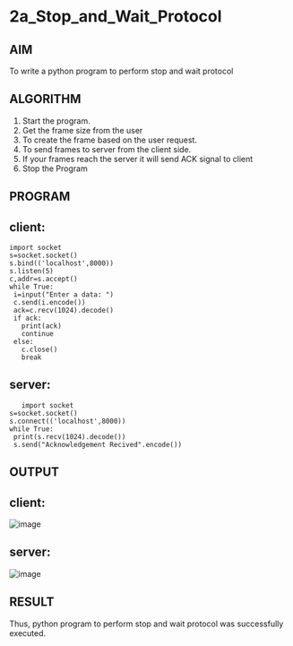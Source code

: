 # 2a_Stop_and_Wait_Protocol
## AIM 
To write a python program to perform stop and wait protocol
## ALGORITHM
1. Start the program.
2. Get the frame size from the user
3. To create the frame based on the user request.
4. To send frames to server from the client side.
5. If your frames reach the server it will send ACK signal to client
6. Stop the Program
## PROGRAM
## client:
```
import socket
s=socket.socket()
s.bind(('localhost',8000))
s.listen(5)
c,addr=s.accept()
while True:
 i=input("Enter a data: ")
 c.send(i.encode())
 ack=c.recv(1024).decode()
 if ack:
   print(ack)
   continue
 else:
   c.close()
   break
```
## server:
```
   import socket
s=socket.socket()
s.connect(('localhost',8000))
while True:
 print(s.recv(1024).decode())
 s.send("Acknowledgement Recived".encode())
```
## OUTPUT
## client:
![image](https://github.com/VasaviDappili/2a_Stop_and_Wait_Protocol/assets/144979755/f7d39de3-4811-41fd-9b6d-b92851fd273e)
## server:
![image](https://github.com/VasaviDappili/2a_Stop_and_Wait_Protocol/assets/144979755/d99eeccd-1102-4a7a-aca9-ad2dc198c164)
## RESULT
Thus, python program to perform stop and wait protocol was successfully executed.
